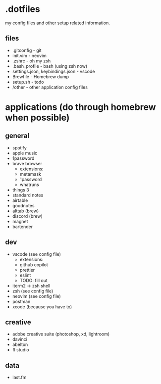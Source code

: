 # .dotfiles
my config files and other setup related information.

## files
- .gitconfig - git
- init.vim - neovim
- .zshrc - oh my zsh
- .bash_profile - bash (using zsh now)
- settings.json, keybindings.json - vscode
- Brewfile - Homebrew dump
- setup.sh - todo
- /other - other application config files

# applications (do through homebrew when possible)
## general
- spotify
- apple music
- 1password
- brave browser
  - extensions:
  - metamask
  - 1password
  - whatruns
- things 3
- standard notes
- airtable
- goodnotes
- alttab (brew)
- discord (brew)
- magnet
- bartender


## dev
- vscode (see config file)
  - extensions:
  - github copilot
  - prettier
  - eslint
  - TODO: fill out
- iterm2 -> zsh shell
- zsh (see config file)
- neovim (see config file)
- postman
- xcode (because you have to)

## creative
- adobe creative suite (photoshop, xd, lightroom)
- davinci
- abelton
- fl studio

## data
- last.fm
